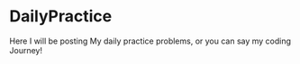 # DailyPractice

Here I will be posting My daily practice problems, or you can say my coding Journey!
